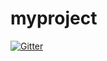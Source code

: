 # myproject

[![Gitter](https://badges.gitter.im/sbshrey/myproject.svg)](https://gitter.im/sbshrey/myproject?utm_source=badge&utm_medium=badge&utm_campaign=pr-badge&utm_content=badge)